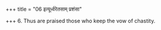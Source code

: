 +++
title = "06 इत्यूर्ध्वरेतसाम् प्रशंसा"

+++
6. Thus are praised those who keep the vow of chastity.
